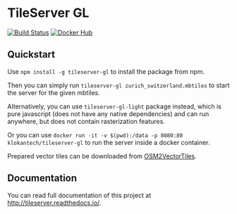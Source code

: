 # TileServer GL
[![Build Status](https://travis-ci.org/klokantech/tileserver-gl.svg?branch=master)](https://travis-ci.org/klokantech/tileserver-gl)
[![Docker Hub](https://img.shields.io/badge/docker-hub-blue.svg)](https://hub.docker.com/r/klokantech/tileserver-gl/)


## Quickstart
Use `npm install -g tileserver-gl` to install the package from npm.

Then you can simply run `tileserver-gl zurich_switzerland.mbtiles` to start the server for the given mbtiles.

Alternatively, you can use `tileserver-gl-light` package instead, which is pure javascript (does not have any native dependencies) and can run anywhere, but does not contain rasterization features.

Or you can use `docker run -it -v $(pwd):/data -p 8080:80 klokantech/tileserver-gl` to run the server inside a docker container.

Prepared vector tiles can be downloaded from [OSM2VectorTiles](http://osm2vectortiles.org/).

## Documentation
You can read full documentation of this project at http://tileserver.readthedocs.io/.